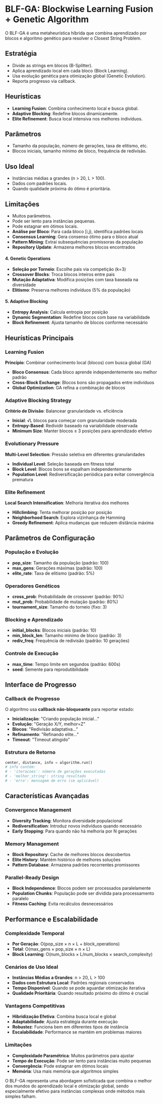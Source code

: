 # BLF-GA: Blockwise Learning Fusion + Genetic Algorithm

O BLF-GA é uma metaheurística híbrida que combina aprendizado por blocos e algoritmo genético para resolver o Closest String Problem.

## Estratégia

- Divide as strings em blocos (B-Splitter).
- Aplica aprendizado local em cada bloco (Block Learning).
- Usa evolução genética para otimização global (Genetic Evolution).
- Reporta progresso via callback.

## Heurísticas

- **Learning Fusion**: Combina conhecimento local e busca global.
- **Adaptive Blocking**: Redefine blocos dinamicamente.
- **Elite Refinement**: Busca local intensiva nos melhores indivíduos.

## Parâmetros

- Tamanho da população, número de gerações, taxa de elitismo, etc.
- Blocos iniciais, tamanho mínimo de bloco, frequência de redivisão.

## Uso Ideal

- Instâncias médias a grandes (n > 20, L > 100).
- Dados com padrões locais.
- Quando qualidade próxima do ótimo é prioritária.

## Limitações

- Muitos parâmetros.
- Pode ser lento para instâncias pequenas.
- Pode estagnar em ótimos locais.
- **Análise por Bloco**: Para cada bloco [i,j), identifica padrões locais
- **Consensus Learning**: Gera consenso ótimo para o bloco atual
- **Pattern Mining**: Extrai subsequências promissoras da população
- **Repository Update**: Armazena melhores blocos encontrados

#### 4. Genetic Operations
- **Seleção por Torneio**: Escolhe pais via competição (k=3)
- **Crossover Blocks**: Troca blocos inteiros entre pais
- **Mutação Adaptativa**: Modifica posições com taxa baseada na diversidade
- **Elitismo**: Preserva melhores indivíduos (5% da população)

#### 5. Adaptive Blocking
- **Entropy Analysis**: Calcula entropia por posição
- **Dynamic Segmentation**: Redefine blocos com base na variabilidade
- **Block Refinement**: Ajusta tamanho de blocos conforme necessário

## Heurísticas Principais

### Learning Fusion
**Princípio**: Combinar conhecimento local (blocos) com busca global (GA)
- **Bloco Consensus**: Cada bloco aprende independentemente seu melhor padrão
- **Cross-Block Exchange**: Blocos bons são propagados entre indivíduos
- **Global Optimization**: GA refina a combinação de blocos

### Adaptive Blocking Strategy
**Critério de Divisão**: Balancear granularidade vs. eficiência
- **Inicial**: √L blocos para começar com granularidade moderada
- **Entropy-Based**: Redividir baseado na variabilidade observada
- **Minimum Size**: Manter blocos ≥ 3 posições para aprendizado efetivo

### Evolutionary Pressure
**Multi-Level Selection**: Pressão seletiva em diferentes granularidades
- **Individual Level**: Seleção baseada em fitness total
- **Block Level**: Blocos bons se espalham independentemente
- **Population Level**: Rediversificação periódica para evitar convergência prematura

### Elite Refinement
**Local Search Intensification**: Melhoria iterativa dos melhores
- **Hillclimbing**: Tenta melhorar posição por posição
- **Neighborhood Search**: Explora vizinhança de Hamming
- **Greedy Refinement**: Aplica mudanças que reduzem distância máxima

## Parâmetros de Configuração

### População e Evolução
- **pop_size**: Tamanho da população (padrão: 100)
- **max_gens**: Gerações máximas (padrão: 100)  
- **elite_rate**: Taxa de elitismo (padrão: 5%)

### Operadores Genéticos
- **cross_prob**: Probabilidade de crossover (padrão: 90%)
- **mut_prob**: Probabilidade de mutação (padrão: 80%)
- **tournament_size**: Tamanho do torneio (fixo: 3)

### Blocking e Aprendizado
- **initial_blocks**: Blocos iniciais (padrão: 10)
- **min_block_len**: Tamanho mínimo de bloco (padrão: 3)
- **rediv_freq**: Frequência de redivisão (padrão: 10 gerações)

### Controle de Execução
- **max_time**: Tempo limite em segundos (padrão: 600s)
- **seed**: Semente para reprodutibilidade

## Interface de Progresso

### Callback de Progresso
O algoritmo usa **callback não-bloqueante** para reportar estado:
- **Inicialização**: "Criando população inicial..."
- **Evolução**: "Geração X/Y, melhor=Z"
- **Blocos**: "Redivisão adaptativa..."
- **Refinamento**: "Refinando elite..."
- **Timeout**: "Timeout atingido"

### Estrutura de Retorno
```python
center, distance, info = algorithm.run()
# info contém:
# - 'iteracoes': número de gerações executadas
# - 'melhor_string': string resultado
# - 'erro': mensagem de erro (se aplicável)
```

## Características Avançadas

### Convergence Management
- **Diversity Tracking**: Monitora diversidade populacional
- **Rediversification**: Introduz novos indivíduos quando necessário
- **Early Stopping**: Para quando não há melhoria por N gerações

### Memory Management  
- **Block Repository**: Cache de melhores blocos descobertos
- **Elite History**: Mantém histórico de melhores soluções
- **Pattern Database**: Armazena padrões recorrentes promissores

### Parallel-Ready Design
- **Block Independence**: Blocos podem ser processados paralelamente
- **Population Chunks**: População pode ser dividida para processamento paralelo
- **Fitness Caching**: Evita recálculos desnecessários

## Performance e Escalabilidade

### Complexidade Temporal
- **Por Geração**: O(pop_size × n × L + block_operations)
- **Total**: O(max_gens × pop_size × n × L)
- **Block Learning**: O(num_blocks × L/num_blocks × search_complexity)

### Cenários de Uso Ideal
- **Instâncias Médias a Grandes**: n > 20, L > 100
- **Dados com Estrutura Local**: Padrões regionais conservados
- **Tempo Disponível**: Quando se pode aguardar otimização iterativa
- **Qualidade Prioritária**: Quando resultado próximo do ótimo é crucial

### Vantagens Competitivas
- **Hibridização Efetiva**: Combina busca local e global
- **Adaptabilidade**: Ajusta estratégia durante execução
- **Robustez**: Funciona bem em diferentes tipos de instância
- **Escalabilidade**: Performance se mantém em problemas maiores

### Limitações
- **Complexidade Paramétrica**: Muitos parâmetros para ajustar
- **Tempo de Execução**: Pode ser lento para instâncias muito pequenas
- **Convergência**: Pode estagnar em ótimos locais
- **Memória**: Usa mais memória que algoritmos simples

O BLF-GA representa uma abordagem sofisticada que combina o melhor dos mundos do aprendizado local e otimização global, sendo especialmente efetivo para instâncias complexas onde métodos mais simples falham.
